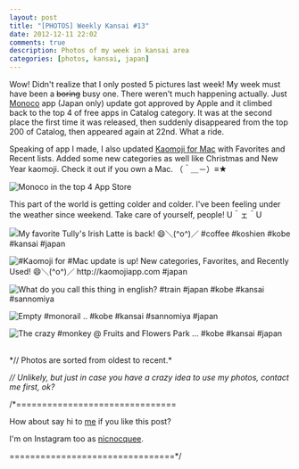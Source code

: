 ```yaml
---
layout: post
title: "[PHOTOS] Weekly Kansai #13"
date: 2012-12-11 22:02
comments: true
description: Photos of my week in kansai area
categories: [photos, kansai, japan]
---
```


Wow! Didn't realize that I only posted 5 pictures last week! My week must have been a ~~boring~~ busy one. There weren't much happening actually. Just [Monoco](http://itunes.apple.com/jp/app/monoco/id539376693?ls=1&mt=8) app (Japan only) update got approved by Apple and it climbed back to the top 4 of free apps in Catalog category. It was at the second place the first time it was released, then suddenly disappeared from the top 200 of Catalog, then appeared again at 22nd. What a ride.

Speaking of app I made, I also updated [Kaomoji for Mac](http://kaomojiapp.com/) with Favorites and Recent lists. Added some new categories as well like Christmas and New Year kaomoji. Check it out if you own a Mac. （＾＿－）≡★

![Monoco in the top 4 App Store](http://f.cl.ly/items/0R2h0o1r0o0S0Z2O2q2H/2012-12-11%20at%2010:09.png)

<!-- more -->

This part of the world is getting colder and colder. I've been feeling under the weather since weekend. Take care of yourself, people! U＾ェ＾U

![My favorite Tully's Irish Latte  is back! 😄＼(^o^)／ #coffee #koshien #kobe #kansai #japan](http://distilleryimage3.s3.amazonaws.com/b87b1c4a3de911e2a8e322000a9f13d9_7.jpg) 
 
 
![#Kaomoji for #Mac update is up! New categories, Favorites, and Recently Used! 😄＼(^o^)／ http://kaomojiapp.com #japan](http://distilleryimage3.s3.amazonaws.com/89db34743e2f11e2a12822000a9f18f6_7.jpg) 
 
 
![What do you call this thing in english? #train #japan #kobe #kansai #sannomiya](http://distilleryimage4.s3.amazonaws.com/9ede8222412211e2a7ab22000a1f97eb_7.jpg) 
 
 
![Empty #monorail .. #kobe #kansai #sannomiya #japan](http://distilleryimage6.s3.amazonaws.com/ec4eec26412311e285f622000a1f8e95_7.jpg) 
 
 
![The crazy #monkey @ Fruits and Flowers Park ... #kobe  #kansai #japan](http://distilleryimage10.s3.amazonaws.com/f8f8b30441c711e2af5a22000a9f18fb_7.jpg) 



<br/>
*// Photos are sorted from oldest to recent.*

*// Unlikely, but just in case you have a crazy idea to use my photos, contact me first, ok?*

/*===============================

How about say hi to [me](http://twitter.com/nicnocquee) if you like this post?

I'm on Instagram too as [nicnocquee](instagram://user?username=nicnocquee).

================================*/